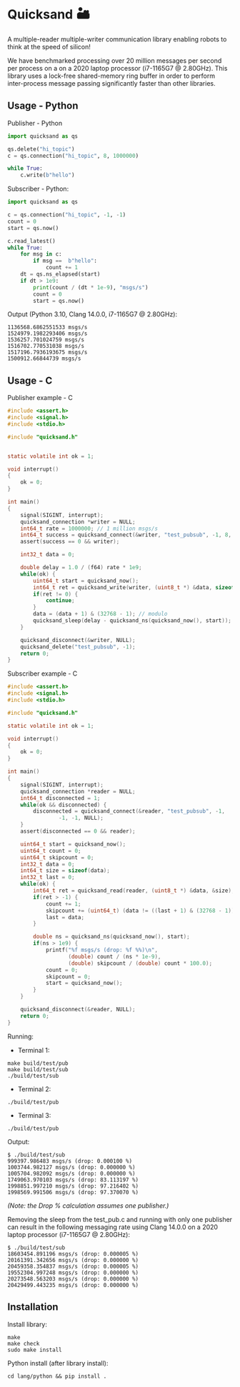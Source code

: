 # Quicksand 🏜️

A multiple-reader multiple-writer communication library enabling robots to think at the speed of silicon!

We have benchmarked processing over 20 million messages per second per process on a on a 2020 laptop processor (i7-1165G7 @ 2.80GHz). This library uses a lock-free shared-memory ring buffer in order to perform inter-process message passing significantly faster than other libraries.

## Usage - Python

Publisher - Python
```Python
import quicksand as qs

qs.delete("hi_topic")
c = qs.connection("hi_topic", 8, 1000000)

while True:
    c.write(b"hello")
```

Subscriber - Python:
```Python
import quicksand as qs

c = qs.connection("hi_topic", -1, -1)
count = 0
start = qs.now()

c.read_latest()
while True:
    for msg in c:
        if msg ==  b"hello":
            count += 1
    dt = qs.ns_elapsed(start)
    if dt > 1e9:
        print(count / (dt * 1e-9), "msgs/s")
        count = 0
        start = qs.now()
```

Output (Python 3.10, Clang 14.0.0, i7-1165G7 @ 2.80GHz):
```
1136568.6862551533 msgs/s
1524979.1982293406 msgs/s
1536257.701024759 msgs/s
1516702.770531038 msgs/s
1517196.7936193675 msgs/s
1500912.66844739 msgs/s
```

## Usage - C

Publisher example - C
```C
#include <assert.h>
#include <signal.h>
#include <stdio.h>

#include "quicksand.h"


static volatile int ok = 1;

void interrupt()
{
	ok = 0;
}

int main()
{
	signal(SIGINT, interrupt);
	quicksand_connection *writer = NULL;
	int64_t rate = 1000000; // 1 million msgs/s
	int64_t success = quicksand_connect(&writer, "test_pubsub", -1, 8, rate, NULL);
	assert(success == 0 && writer);

	int32_t data = 0;

	double delay = 1.0 / (f64) rate * 1e9;
	while(ok) {
		uint64_t start = quicksand_now();
		int64_t ret = quicksand_write(writer, (uint8_t *) &data, sizeof(data));
		if(ret != 0) {
			continue;
		}
		data = (data + 1) & (32768 - 1); // modulo
		quicksand_sleep(delay - quicksand_ns(quicksand_now(), start));
	}

	quicksand_disconnect(&writer, NULL);
	quicksand_delete("test_pubsub", -1);
	return 0;
}
```


Subscriber example - C
```C
#include <assert.h>
#include <signal.h>
#include <stdio.h>

#include "quicksand.h"

static volatile int ok = 1;

void interrupt()
{
	ok = 0;
}

int main()
{
	signal(SIGINT, interrupt);
	quicksand_connection *reader = NULL;
	int64_t disconnected = 1;
	while(ok && disconnected) {
		disconnected = quicksand_connect(&reader, "test_pubsub", -1,
				-1, -1, NULL);
	}
	assert(disconnected == 0 && reader);

	uint64_t start = quicksand_now();
	uint64_t count = 0;
	uint64_t skipcount = 0;
	int32_t data = 0;
	int64_t size = sizeof(data);
	int32_t last = 0;
	while(ok) {
		int64_t ret = quicksand_read(reader, (uint8_t *) &data, &size);
		if(ret > -1) {
			count += 1;
			skipcount += (uint64_t) (data != ((last + 1) & (32768 - 1)));
			last = data;
		}

		double ns = quicksand_ns(quicksand_now(), start);
		if(ns > 1e9) {
			printf("%f msgs/s (drop: %f %%)\n",
			       (double) count / (ns * 1e-9),
			       (double) skipcount / (double) count * 100.0);
			count = 0;
			skipcount = 0;
			start = quicksand_now();
		}
	}

	quicksand_disconnect(&reader, NULL);
	return 0;
}
```


Running:

* Terminal 1:
```
make build/test/pub
make build/test/sub
./build/test/sub
```
* Terminal 2:
```
./build/test/pub
```

* Terminal 3:
```
./build/test/pub
```

Output:
```
$ ./build/test/sub
999397.986483 msgs/s (drop: 0.000100 %)
1003744.982127 msgs/s (drop: 0.000000 %)
1005704.982092 msgs/s (drop: 0.000000 %)
1749063.970103 msgs/s (drop: 83.113197 %)
1998851.997210 msgs/s (drop: 97.216402 %)
1998569.991506 msgs/s (drop: 97.370070 %)
```
*(Note: the Drop % calculation assumes one publisher.)*

Removing the sleep from the test_pub.c and running with only one publisher can result in the following messaging rate using Clang 14.0.0 on a 2020 laptop processor (i7-1165G7 @ 2.80GHz):

```
$ ./build/test/sub
18603454.891196 msgs/s (drop: 0.000005 %)
20161391.342656 msgs/s (drop: 0.000000 %)
20459358.354837 msgs/s (drop: 0.000005 %)
19552304.997248 msgs/s (drop: 0.000000 %)
20273548.563203 msgs/s (drop: 0.000000 %)
20429499.443235 msgs/s (drop: 0.000000 %)
```

## Installation

Install library:
```
make
make check
sudo make install
```

Python install (after library install):
```
cd lang/python && pip install .
```
